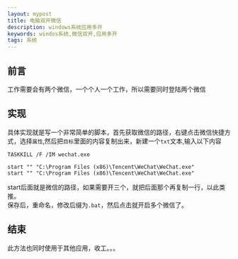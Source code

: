 ```yaml
---
layout: mypost
title: 电脑双开微信
description: windows系统应用多开
keywords: windos系统,微信双开,应用多开
tags: 系统
---
```


## 前言
工作需要会有两个微信，一个个人一个工作，所以需要同时登陆两个微信
## 实现
具体实现就是写一个非常简单的脚本，首先获取微信的路径，右键点击微信快捷方式，选择`属性`,然后把`目标`里面的内容复制出来，新建一个`txt`文本,输入以下内容
```
TASKKILL /F /IM wechat.exe

start "" "C:\Program Files (x86)\Tencent\WeChat\WeChat.exe"
start "" "C:\Program Files (x86)\Tencent\WeChat\WeChat.exe"
```
start后面就是微信的路径，如果需要开三个，就把后面那个再复制一行，以此类推。               
保存后，重命名，修改后缀为`.bat`，然后点击就开启多个微信了。
## 结束
此方法也同时使用于其他应用，收工。。。